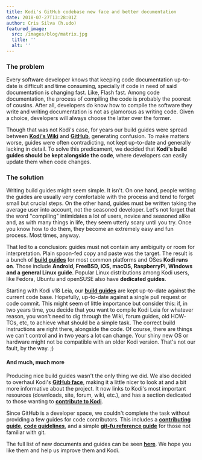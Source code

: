 ```yaml
---
title: Kodi's GitHub codebase new face and better documentation
date: 2018-07-27T13:28:01Z
author: Cris Silva (h.udo)
featured_image:
  src: /images/blog/matrix.jpg
  title: ''
  alt: ''
---
```

### The problem

 Every software developer knows that keeping code documentation up-to-date is difficult and time consuming, specially if code in need of said documentation is changing fast. Like, Flash fast. Among code documentation, the process of compiling the code is probably the poorest of cousins. After all, developers do know how to compile the software they write and writing documentation is not as glamorous as writing code. Given a choice, developers will always choose the latter over the former.

 Though that was not Kodi's case, for years our build guides were spread between **[Kodi's Wiki](https://kodi.wiki/view/Main_Page)** and **[GitHub](https://github.com/xbmc/xbmc/)**, generating confusion. To make matters worse, guides were often contradicting, not kept up-to-date and generally lacking in detail. To solve this predicament, we decided that **Kodi's build guides should be kept alongside the code**, where developers can easily update them when code changes.

 ### The solution

 Writing build guides might seem simple. It isn't. On one hand, people writing the guides are usually very comfortable with the process and tend to forget small but crucial steps. On the other hand, guides must be written taking the average user into account, not the seasoned developer. Let's not forget that the word "compiling" intimidates a lot of users, novice and seasoned alike and, as with many things in life, they seem utterly scary until you try. Once you know how to do them, they become an extremely easy and fun process. Most times, anyway.

 That led to a conclusion: guides must not contain any ambiguity or room for interpretation. Plain spoon-fed copy and paste was the target. The result is a bunch of **[build guides](https://github.com/xbmc/xbmc/blob/master/docs/README.md)** for most common platforms and OSes **Kodi runs on**. Those include **Android, FreeBSD, iOS, macOS, RaspberryPi, Windows and a general Linux guide**. Popular Linux distributions among Kodi users, like Fedora, Ubuntu and openSUSE also have **dedicated guides**.

 Starting with Kodi v18 Leia, our **[build guides](https://github.com/xbmc/xbmc/blob/master/docs/README.md)** are kept up-to-date against the current code base. Hopefully, up-to-date against a single pull request or code commit. This might seem of little importance but consider this: if, in two years time, you decide that you want to compile Kodi Leia for whatever reason, you won't need to dig through the Wiki, forum guides, old HOW-TOs, etc, to achieve what should be a simple task. The correct build instructions are right there, alongside the code. Of course, there are things we can't control and in two years a lot can change. Your shiny new OS or hardware might not be compatible with an older Kodi version. That's not our fault, by the way. ;)

 #### And much, much more

 Producing nice build guides wasn't the only thing we did. We also decided to overhaul Kodi's **[GitHub face](https://github.com/xbmc/xbmc/blob/master/README.md)**, making it a little nicer to look at and a bit more informative about the project. It now links to Kodi's most important resources (downloads, site, forum, wiki, etc.), and has a section dedicated to those wanting to **[contribute to Kodi](https://github.com/xbmc/xbmc#how-to-contribute)**.

 Since GitHub is a developer space, we couldn't complete the task without providing a few guides for code contributors. This includes a **[contributing guide](https://github.com/xbmc/xbmc/blob/master/docs/CONTRIBUTING.md)**, **[code guidelines](https://github.com/xbmc/xbmc/blob/master/docs/CODE_GUIDELINES.md)**, and a simple **[git-fu reference guide](https://github.com/xbmc/xbmc/blob/master/docs/GIT-FU.md)** for those not familiar with git.

 The full list of new documents and guides can be seen **[here](https://github.com/xbmc/xbmc/tree/master/docs)**. We hope you like them and help us improve them and Kodi.

 